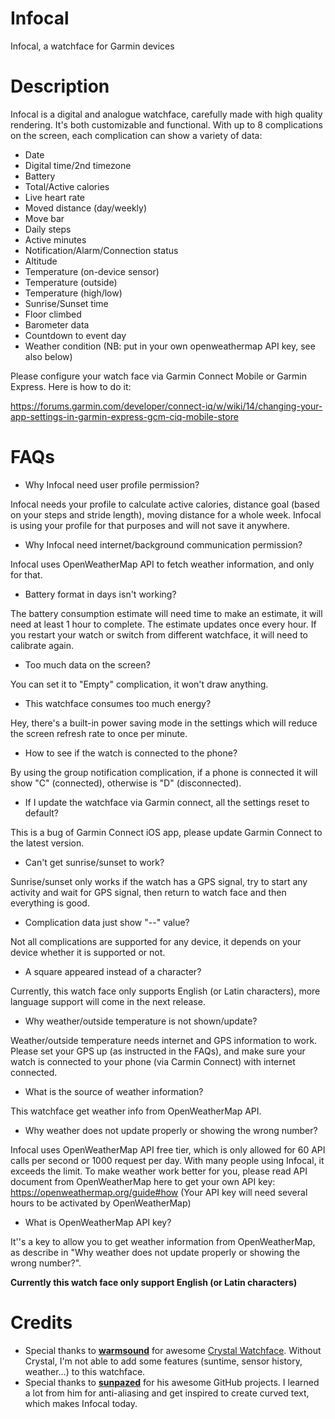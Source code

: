 # Infocal
Infocal, a watchface for Garmin devices


# Description

Infocal is a digital and analogue watchface, carefully made with high quality rendering. It's both customizable and functional. With up to 8 complications on the screen, each complication can show a variety of data:

- Date
- Digital time/2nd timezone
- Battery
- Total/Active calories
- Live heart rate
- Moved distance (day/weekly)
- Move bar
- Daily steps
- Active minutes
- Notification/Alarm/Connection status
- Altitude
- Temperature (on-device sensor)
- Temperature (outside)
- Temperature (high/low)
- Sunrise/Sunset time
- Floor climbed
- Barometer data
- Countdown to event day
- Weather condition (NB: put in your own openweathermap API key, see also below)

Please configure your watch face via Garmin Connect Mobile or Garmin Express. Here is how to do it:

https://forums.garmin.com/developer/connect-iq/w/wiki/14/changing-your-app-settings-in-garmin-express-gcm-ciq-mobile-store

# FAQs

- Why Infocal need user profile permission?

Infocal needs your profile to calculate active calories, distance goal (based on your steps and stride length), moving distance for a whole week. Infocal is using your profile for that purposes and will not save it anywhere.

- Why Infocal need internet/background communication permission?

Infocal uses OpenWeatherMap API to fetch weather information, and only for that.

- Battery format in days isn't working?

The battery consumption estimate will need time to make an estimate, it will need at least 1 hour to complete. The estimate updates once every hour. If you restart your watch or switch from different watchface, it will need to calibrate again.

- Too much data on the screen?

You can set it to "Empty" complication, it won't draw anything.

- This watchface consumes too much energy?

Hey, there's a built-in power saving mode in the settings which will reduce the screen refresh rate to once per minute.

- How to see if the watch is connected to the phone?

By using the group notification complication, if a phone is connected it will show "C" (connected), otherwise is "D" (disconnected).

- If I update the watchface via Garmin connect, all the settings reset to default?

This is a bug of Garmin Connect iOS app, please update Garmin Connect to the latest version.

- Can't get sunrise/sunset to work?

Sunrise/sunset only works if the watch has a GPS signal, try to start any activity and wait for GPS signal, then return to watch face and then everything is good.

- Complication data just show "--" value?

Not all complications are supported for any device, it depends on your device whether it is supported or not.

- A square appeared instead of a character?

Currently, this watch face only supports English (or Latin characters), more language support will come in the next release.

- Why weather/outside temperature is not shown/update?

Weather/outside temperature needs internet and GPS information to work. Please set your GPS up (as instructed in the FAQs), and make sure your watch is connected to your phone (via Carmin Connect) with internet connected.

- What is the source of weather information?

This watchface get weather info from OpenWeatherMap API.

- Why weather does not update properly or showing the wrong number?

Infocal uses OpenWeatherMap API free tier, which is only allowed for 60 API calls per second or 1000 request per day. With many people using Infocal, it exceeds the limit. To make weather work better for you, please read API document from OpenWeatherMap here to get your own API key: https://openweathermap.org/guide#how (Your API key will need several hours to be activated by OpenWeatherMap)

- What is OpenWeatherMap API key?

It''s a key to allow you to get weather information from OpenWeatherMap, as describe in "Why weather does not update properly or showing the wrong number?".

**Currently this watch face only support English (or Latin characters)**

# Credits

- Special thanks to **[warmsound](https://github.com/warmsound)** for awesome [Crystal Watchface](https://github.com/warmsound/crystal-face). Without Crystal, I'm not able to add some features (suntime, sensor history, weather...) to this watchface.
- Special thanks to **[sunpazed](https://github.com/sunpazed)** for his awesome GitHub projects. I learned a lot from him for anti-aliasing and get inspired to create curved text, which makes Infocal today.
